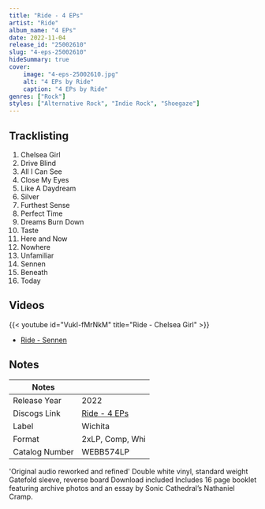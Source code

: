 ```yaml
---
title: "Ride - 4 EPs"
artist: "Ride"
album_name: "4 EPs"
date: 2022-11-04
release_id: "25002610"
slug: "4-eps-25002610"
hideSummary: true
cover:
    image: "4-eps-25002610.jpg"
    alt: "4 EPs by Ride"
    caption: "4 EPs by Ride"
genres: ["Rock"]
styles: ["Alternative Rock", "Indie Rock", "Shoegaze"]
---
```

## Tracklisting
1. Chelsea Girl
2. Drive Blind
3. All I Can See
4. Close My Eyes
5. Like A Daydream
6. Silver
7. Furthest Sense
8. Perfect Time
9. Dreams Burn Down
10. Taste
11. Here and Now
12. Nowhere
13. Unfamiliar
14. Sennen
15. Beneath
16. Today

## Videos
{{< youtube id="VukI-fMrNkM" title="Ride - Chelsea Girl" >}}
- [Ride - Sennen](https://www.youtube.com/watch?v=_4FjWtH83Ho)

## Notes
| Notes          |             |
| ---------------| ----------- |
| Release Year   | 2022 |
| Discogs Link   | [Ride - 4 EPs](https://www.discogs.com/release/25002610-Ride-4-EPs) |
| Label          | Wichita |
| Format         | 2xLP, Comp, Whi |
| Catalog Number | WEBB574LP |

'Original audio reworked and refined' Double white vinyl, standard weight Gatefold sleeve, reverse board Download included Includes 16 page booklet featuring archive photos and an essay by Sonic Cathedral’s Nathaniel Cramp.

